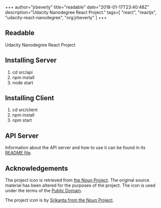 +++
author="jrbeverly"
title="readable"
date="2018-01-17T23:40:48Z"
description="Udacity Nanodegree React Project."
tags=[
  "react",
  "reactjs",
  "udacity-react-nanodegree",
  "org:jrbeverly"
]
+++

## Readable

Udacity Nanodegree React Project

## Installing Server

1. cd src/api
2. npm install
3. node start

## Installing Client

1. cd src/client
2. npm install
3. npm start

## API Server

Information about the API server and how to use it can be found in its [README file](src/api-server/README.md).

## Acknowledgements

The project icon is retrieved from [the Noun Project](docs/icon/icon.json). The original source material has been altered for the purposes of the project. The icon is used under the terms of the [Public Domain](https://creativecommons.org/publicdomain/zero/1.0/).

The project icon is by [Srikanta from the Noun Project](https://thenounproject.com/term/comment/5480/).